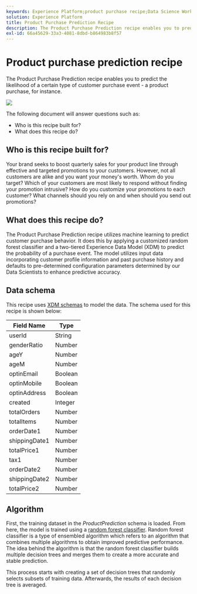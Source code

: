 ```yaml
---
keywords: Experience Platform;product purchase recipe;Data Science Workspace;popular topics;recipes;pre build recipe
solution: Experience Platform
title: Product Purchase Prediction Recipe
description: The Product Purchase Prediction recipe enables you to predict the likelihood of a certain type of customer purchase event - a product purchase, for instance.
exl-id: 66a45629-33a3-4081-8dbd-b864983b8f57
---
```

# Product purchase prediction recipe

The Product Purchase Prediction recipe enables you to predict the likelihood of a certain type of customer purchase event - a product purchase, for instance.

![](../images/pre-built-recipes/ppp_bigpicture.png)

The following document will answer questions such as:
* Who is this recipe built for?
* What does this recipe do?

## Who is this recipe built for?

Your brand seeks to boost quarterly sales for your product line through effective and targeted promotions to your customers. However, not all customers are alike and you want your money's worth. Whom do you target? Which of your customers are most likely to respond without finding your promotion intrusive? How do you customize your promotions to each customer? What channels should you rely on and when should you send out promotions?

## What does this recipe do?

The Product Purchase Prediction recipe utilizes machine learning to predict customer purchase behavior. It does this by applying a customized random forest classifier and a two-tiered Experience Data Model (XDM) to predict the probability of a purchase event. The model utilizes input data incorporating customer profile information and past purchase history and defaults to pre-determined configuration parameters determined by our Data Scientists to enhance predictive accuracy. 

## Data schema

This recipe uses [XDM schemas](../../xdm/home.md) to model the data. The schema used for this recipe is shown below:

| Field Name | Type |
| --- | --- |
| userId | String |
| genderRatio | Number |
| ageY | Number |
| ageM | Number |
| optinEmail | Boolean |
| optinMobile | Boolean |
| optinAddress | Boolean |
| created | Integer |
| totalOrders | Number |
| totalItems | Number |
| orderDate1 | Number |
| shippingDate1 | Number |
| totalPrice1 | Number |
| tax1 | Number |
| orderDate2 | Number |
| shippingDate2 | Number |
| totalPrice2 | Number |


## Algorithm

First, the training dataset in the *ProductPrediction* schema is loaded. From here, the model is trained using a [random forest classifier](https://scikit-learn.org/stable/modules/generated/sklearn.ensemble.RandomForestClassifier.html). Random forest classifier is a type of ensembled algorithm which refers to an algorithm that combines multiple algorithms to obtain improved predictive performance. The idea behind the algorithm is that the random forest classifier builds multiple decision trees and merges them to create a more accurate and stable prediction.

This process starts with creating a set of decision trees that randomly selects subsets of training data. Afterwards, the results of each decision tree is averaged.
